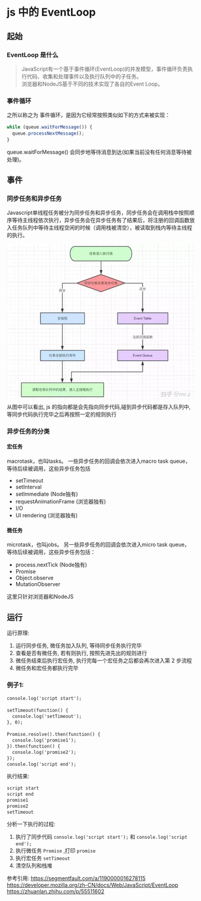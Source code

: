 # js 中的 EventLoop

## 起始
### EventLoop 是什么
> JavaScript有一个基于事件循环(EventLoop)的并发模型，事件循环负责执行代码、收集和处理事件以及执行队列中的子任务。  
> 浏览器和NodeJS基于不同的技术实现了各自的Event Loop。

### 事件循环
之所以称之为 事件循环，是因为它经常按照类似如下的方式来被实现：
```js
while (queue.waitForMessage()) {
  queue.processNextMessage();
}
```
queue.waitForMessage() 会同步地等待消息到达(如果当前没有任何消息等待被处理)。

## 事件
### 同步任务和异步任务
Javascript单线程任务被分为同步任务和异步任务，同步任务会在调用栈中按照顺序等待主线程依次执行，异步任务会在异步任务有了结果后，将注册的回调函数放入任务队列中等待主线程空闲的时候（调用栈被清空），被读取到栈内等待主线程的执行。

![图片](syncAndasync.jpg)
从图中可以看出, js 的指向都是会先指向同步代码,碰到异步代码都是存入队列中, 等同步代码执行完毕之后再按照一定的规则执行

### 异步任务的分类
#### 宏任务
macrotask，也叫tasks。 一些异步任务的回调会依次进入macro task queue，等待后续被调用，这些异步任务包括
- setTimeout
- setInterval
- setImmediate (Node独有)
- requestAnimationFrame (浏览器独有)
- I/O
- UI rendering (浏览器独有)
#### 微任务
microtask，也叫jobs。 另一些异步任务的回调会依次进入micro task queue，等待后续被调用，这些异步任务包括：

- process.nextTick (Node独有)
- Promise
- Object.observe
- MutationObserver

这里只针对浏览器和NodeJS

## 运行

运行原理:
1. 运行同步任务, 微任务加入队列, 等待同步任务执行完毕
2. 查看是否有微任务, 若有则执行, 按照先进先出的规则进行
3. 微任务结束后执行宏任务, 执行完每一个宏任务之后都会再次进入第 2 步流程
4. 微任务和宏任务都执行完毕

### 例子1:
```
console.log('script start');

setTimeout(function() {
  console.log('setTimeout');
}, 0);

Promise.resolve().then(function() {
  console.log('promise1');
}).then(function() {
  console.log('promise2');
});
console.log('script end');
```
执行结果:
```
script start
script end
promise1
promise2
setTimeout
```
分析一下执行的过程:
1. 执行了同步代码 `console.log('script start');` 和 `console.log('script end');`
2. 执行微任务 `Promise` ,打印 `promise`
3. 执行宏任务 `setTimeout`
4. 清空队列和栈堆


参考引用:
https://segmentfault.com/a/1190000016278115
https://developer.mozilla.org/zh-CN/docs/Web/JavaScript/EventLoop
https://zhuanlan.zhihu.com/p/55511602
